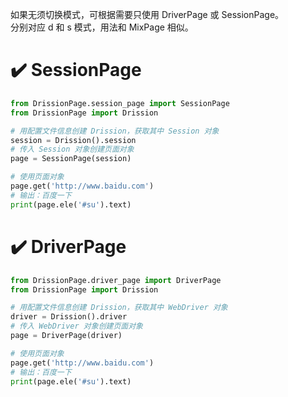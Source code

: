 如果无须切换模式，可根据需要只使用 DriverPage 或 SessionPage。  
分别对应 d 和 s 模式，用法和 MixPage 相似。

# ✔️ SessionPage

```python
from DrissionPage.session_page import SessionPage
from DrissionPage import Drission

# 用配置文件信息创建 Drission，获取其中 Session 对象
session = Drission().session
# 传入 Session 对象创建页面对象
page = SessionPage(session)

# 使用页面对象
page.get('http://www.baidu.com')
# 输出：百度一下
print(page.ele('#su').text)  
```

# ✔️ DriverPage

```python
from DrissionPage.driver_page import DriverPage
from DrissionPage import Drission

# 用配置文件信息创建 Drission，获取其中 WebDriver 对象
driver = Drission().driver
# 传入 WebDriver 对象创建页面对象
page = DriverPage(driver)

# 使用页面对象
page.get('http://www.baidu.com')
# 输出：百度一下
print(page.ele('#su').text)  
```
